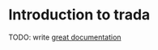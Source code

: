 # Introduction to trada

TODO: write [great documentation](http://jacobian.org/writing/what-to-write/)
